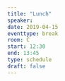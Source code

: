 ```yaml
---
title: "Lunch"
speaker:
date: 2019-04-15
eventtype: break
room: C
start: 12:30
end: 13:45
type: schedule
draft: false
---
```

